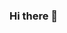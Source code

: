 ### Hi there 👋

<!--
**Jenna-Wendy/Jenna-Wendy** is a ✨ _special_ ✨ repository because its `README.md` (this file) appears on your GitHub profile.

Hi, I'm Jenna!
A  student from SAYNA.
For the moment, I am on GitHub in order to deposit my projects, necessary for my learning.
